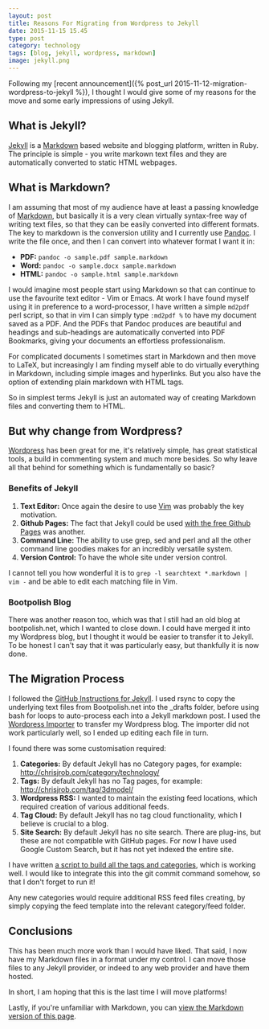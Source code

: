 ```yaml
--- 
layout: post 
title: Reasons For Migrating from Wordpress to Jekyll
date: 2015-11-15 15.45
type: post 
category: technology
tags: [blog, jekyll, wordpress, markdown]
image: jekyll.png
---
```


Following my [recent announcement]({% post_url 2015-11-12-migration-wordpress-to-jekyll %}), I thought I would give some of my reasons for the move and some early impressions of using Jekyll. 


What is Jekyll?
---------------

[Jekyll] is a [Markdown] based website and blogging platform, written in Ruby. 
The principle is simple - you write markown text files and they are automatically converted to static HTML webpages.

<!--more-->

What is Markdown?
-----------------

I am assuming that most of my audience have at least a passing knowledge of [Markdown], but basically it is a very clean virtually syntax-free way of writing text files, so that they can be easily converted into different formats. 
The key to markdown is the conversion utility and I currently use [Pandoc]. 
I write the file once, and then I can convert into whatever format I want it in:

 * **PDF:** `pandoc -o sample.pdf sample.markdown`
 * **Word:** `pandoc -o sample.docx sample.markdown`
 * **HTML:** `pandoc -o sample.html sample.markdown`

I would imagine most people start using Markdown so that can continue to use the favourite text editor - Vim or Emacs. 
At work I have found myself using it in preference to a word-processor, I have written a simple `md2pdf` perl script, so that in vim I can simply type `:md2pdf %` to have my document saved as a PDF. 
And the PDFs that Pandoc produces are beautiful and headings and sub-headings are automatically converted into PDF Bookmarks, giving your documents an effortless professionalism.

For complicated documents I sometimes start in Markdown and then move to LaTeX, but increasingly I am finding myself able to do virtually everything in Markdown, including simple images and hyperlinks. 
But you also have the option of extending plain markdown with HTML tags.

So in simplest terms Jekyll is just an automated way of creating Markdown files and converting them to HTML.


But why change from Wordpress?
------------------------------

[Wordpress] has been great for me, it's relatively simple, has great statistical tools, a build in commenting system and much more besides. 
So why leave all that behind for something which is fundamentally so basic?

### Benefits of Jekyll

 1. **Text Editor:** Once again the desire to use [Vim] was probably the key motivation. 
 2. **Github Pages:** The fact that Jekyll could be used [with the free Github Pages][github] was another. 
 3. **Command Line:** The ability to use grep, sed and perl and all the other command line goodies makes for an incredibly versatile system.
 4. **Version Control:** To have the whole site under version control.

I cannot tell you how wonderful it is to `grep -l searchtext *.markdown | vim -` and be able to edit each matching file in Vim.

### Bootpolish Blog

There was another reason too, which was that I still had an old blog at bootpolish.net, which I wanted to close down. 
I could have merged it into my Wordpress blog, but I thought it would be easier to transfer it to Jekyll. 
To be honest I can't say that it was particularly easy, but thankfully it is now done.


The Migration Process
---------------------

I followed the [GitHub Instructions for Jekyll][github].
I used rsync to copy the underlying text files from Bootpolish.net into the _drafts folder, before using bash for loops to auto-process each into a Jekyll markdown post. 
I used the [Wordpress Importer] to transfer my Wordpress blog.
The importer did not work particularly well, so I ended up editing each file in turn.

I found there was some customisation required: 

 1. **Categories:** By default Jekyll has no Category pages, for example: http://chrisjrob.com/category/technology/
 2. **Tags:** By default Jekyll has no Tag pages, for example: http://chrisjrob.com/tag/3dmodel/ 
 3. **Wordpress RSS:** I wanted to maintain the existing feed locations, which required creation of various additional feeds.
 4. **Tag Cloud:** By default Jekyll has no tag cloud functionality, which I believe is crucial to a blog.
 5. **Site Search:** By default Jekyll has no site search. There are plug-ins, but these are not compatible with GitHub pages. For now I have used Google Custom Search, but it has not yet indexed the entire site.

I have written [a script to build all the tags and categories](https://github.com/chrisjrob/chrisjrob.github.io/blob/master/tagger), which is working well. 
I would like to integrate this into the git commit command somehow, so that I don't forget to run it!

Any new categories would require additional RSS feed files creating, by simply copying the feed template into the relevant category/feed folder.


Conclusions
-----------

This has been much more work than I would have liked. 
That said, I now have my Markdown files in a format under my control. 
I can move those files to any Jekyll provider, or indeed to any web provider and have them hosted.

In short, I am hoping that this is the last time I will move platforms!

Lastly, if you're unfamiliar with Markdown, you can [view the Markdown version of this page](https://raw.githubusercontent.com/chrisjrob/chrisjrob.github.io/master/_posts/2015-11-15-reasons-for-migrating-from-wordpress-to-jekyll.md).


[jekyll]: http://jekyllrb.com
[markdown]: http://daringfireball.net/projects/markdown/
[pandoc]: http://pandoc.org/
[dillinger]: http://chrisjrob.com/tag/markdown/
[wordpress]: http://wordpress.com
[vim]: http://www.vim.org
[github]: https://help.github.com/articles/using-jekyll-with-pages/
[wordpress importer]: http://import.jekyllrb.com/docs/wordpressdotcom/

